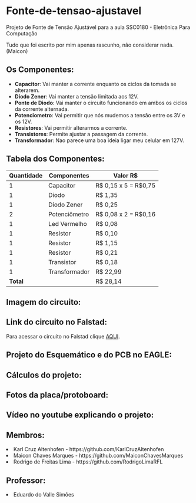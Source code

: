 # Fonte-de-tensao-ajustavel
Projeto de Fonte de Tensão Ajustável para a aula SSC0180 - Eletrônica Para Computação <br>

Tudo que foi escrito por mim apenas rascunho, não considerar nada. (Maicon)

## Os Componentes:
* **Capacitor**: Vai manter a corrente enquanto os ciclos da tomada se alterarem.
* **Diodo Zener**: Vai manter a tensão limitada aos 12V.
* **Ponte de Diodo**: Vai manter o circuito funcionando em ambos os ciclos da corrente alternada.
* **Potenciometro**: Vai permitir que nós mudemos a tensão entre os 3V e os 12V.
* **Resistores**: Vai permitir alterarmos a corrente.
* **Transistores**: Permite ajustar a passagem da corrente.
* **Transformador**: Nao parece uma boa ideia ligar meu celular em 127V.

## Tabela dos Componentes:
| Quantidade | Componentes        | Valor R$ |
|------------|--------------------|----------|
| 1          | Capacitor          | R$ 0,15  x  5 = R$0,75 |
| 1          | Diodo              | R$ 1,35 |
| 1          | Diodo Zener        | R$ 0,25 |
| 2          | Potenciômetro      | R$ 0,08 x 2 = R$0,16 |
| 1          | Led Vermelho       | R$ 0,08 |
| 1          | Resistor           | R$ 0,10 |
| 1          | Resistor           | R$ 1,15 |
| 1          | Resistor           | R$ 0,21 |
| 1          | Transistor         | R$ 0,18 |
| 1          | Transformador      | R$ 22,99 |
| **Total**  |                    |  R$ 28,14 |

## Imagem do circuito:

## Link do circuito no Falstad:

Para acessar o circuito no Falstad clique [AQUI](https://www.falstad.com/circuit/circuitjs.html?ctz=CQAgjCAMB0l3BWEBmGZkDYAcmte2AJwYYgAsyISFVApgLRhgBQAbiPWVuAEzefdUZKOBAZI4AOyEREmAmYATED0jcwk0htKruPcADkycMkpXGVay+s0rDxyKeW7zE7dbtgjJszwsuA-3sfAHdwcV49KzA+KGYwlxiomx148IkhD0zINJdMwLlc-ys-DMc4hItM6vKcsPdE22IKqVJmzOa6lHKwCI7SLvyrGuEcgGNu4V6y4Rc5WDgMaUIV1bXV8ARoBFUEac0+NVGFlgBzci5Ji8FMWTT+lCxhZpYwkcfhbOZe-WQnkHa-2mdkUtAAZgBDACuABsAC70GG0ZQQORQWAsABOHxUfhxPAQAxQqEG-2q-wJA3u-2aZEuzR41M+5TpglqaVZV05pTi2M5tMuwLc8GYyGEAC9aAA7WiYxiUCBgaCSMAUHZYIh8MDwHgMSQiHgLeDGk1AhXMcXXVxWgIgSUyuXoJnpfF415W5oYPGdNJe56kP0unIaYR7fTA9UeRXG9GIEAAJVoAGcAJZJuEQqVjWjMbFh3GhmJXCQ8VQ5OFUWyasTRQj6NwcQ0EDWSHhEBCQSR-BCUGAqsjYMh1hCSLCaMiSJDaiSgyGwuFpfPAzlCjmCiLcqxdSPVkdaOstcQpMRuiJdQN8biBr5hC94i8WHLYh8SC94EQxc940vCI9RxdFpk17smE+aZJyXwACocIKsTAtk5DohA9AwJAqAYAgQ7IB2XqEHgtiMLAOB0mQYBYDwfw8OIQ7oqszAAPZUGIozkJAKyWCg0D1nYSDIAxKAQBgLHGOxSCoZAXpTnYyAQHxjHIDIQkiCJMiqOi+gaSgMhySoAbCWxqnzIsBIoHYVEoMwQA).

## Projeto do Esquemático e do PCB no EAGLE:

## Cálculos do projeto:

## Fotos da placa/protoboard:

## Vídeo no youtube explicando o projeto:

<h2>Membros:</h2>

<li> Karl Cruz Altenhofen - https://github.com/KarlCruzAltenhofen </li>
<li> Maicon Chaves Marques - https://github.com/MaiconChavesMarques </li>
<li> Rodrigo de Freitas Lima - https://github.com/RodrigoLimaRFL </li>

<h2>Professor:</h2>

<li> Eduardo do Valle Simões </li>
